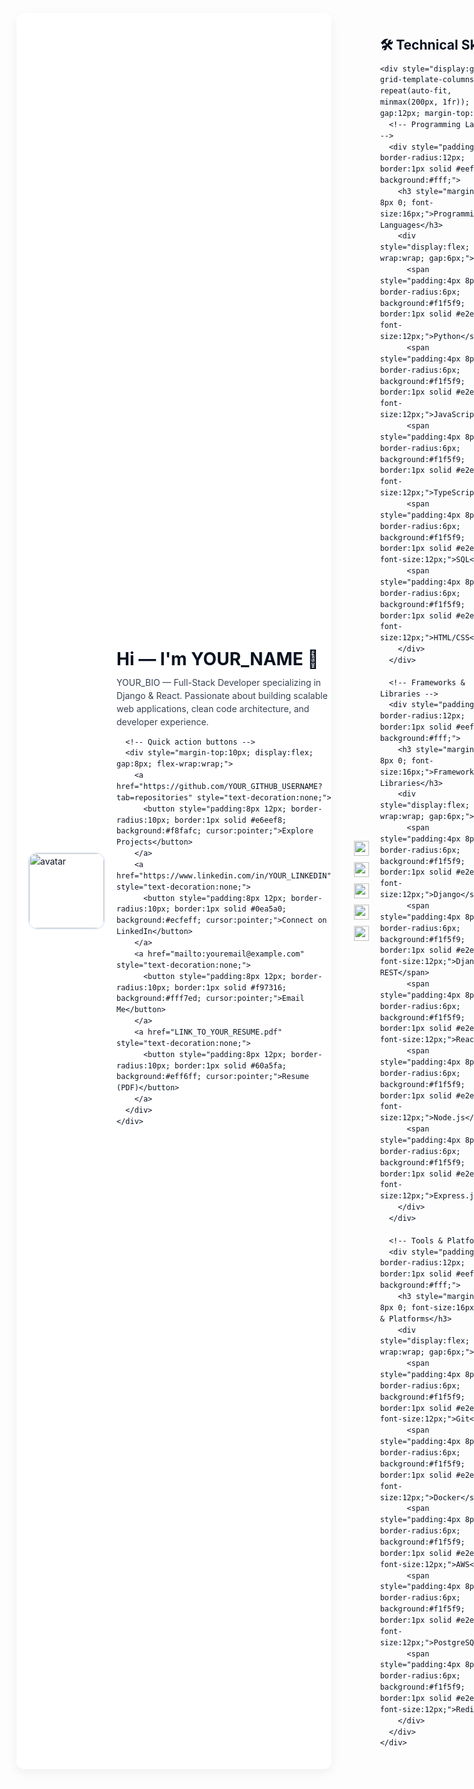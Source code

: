 
<!-- GitHub Profile README - Professional HTML version -->
<!-- Paste this HTML into your README.md (GitHub supports inline HTML inside Markdown) -->
<div style="font-family: -apple-system,BlinkMacSystemFont,'Segoe UI',Roboto,Helvetica,Arial,sans-serif; line-height:1.5; color:#0b1220; max-width:900px; margin: 12px auto; padding:18px; border-radius:12px; box-shadow: 0 6px 18px rgba(11,18,32,0.06); background: #ffffff;">

  <!-- Header / Hero -->
  <div style="display:flex; gap:18px; align-items:center;">
    <img src="https://avatars.githubusercontent.com/YOUR_GITHUB_USERNAME?s=200" alt="avatar" width="120" height="120" style="border-radius:16px; object-fit:cover; border:2px solid #e6eef8;">
    <div>
      <h1 style="margin:0; font-size:28px;">Hi — I'm <strong>YOUR_NAME</strong> 👋</h1>
      <p style="margin:6px 0 0 0; color: #374151; max-width:650px;">
        YOUR_BIO — Full-Stack Developer specializing in Django & React. Passionate about building scalable web applications, clean code architecture, and developer experience.
      </p>

      <!-- Quick action buttons -->
      <div style="margin-top:10px; display:flex; gap:8px; flex-wrap:wrap;">
        <a href="https://github.com/YOUR_GITHUB_USERNAME?tab=repositories" style="text-decoration:none;">
          <button style="padding:8px 12px; border-radius:10px; border:1px solid #e6eef8; background:#f8fafc; cursor:pointer;">Explore Projects</button>
        </a>
        <a href="https://www.linkedin.com/in/YOUR_LINKEDIN" style="text-decoration:none;">
          <button style="padding:8px 12px; border-radius:10px; border:1px solid #0ea5a0; background:#ecfeff; cursor:pointer;">Connect on LinkedIn</button>
        </a>
        <a href="mailto:youremail@example.com" style="text-decoration:none;">
          <button style="padding:8px 12px; border-radius:10px; border:1px solid #f97316; background:#fff7ed; cursor:pointer;">Email Me</button>
        </a>
        <a href="LINK_TO_YOUR_RESUME.pdf" style="text-decoration:none;">
          <button style="padding:8px 12px; border-radius:10px; border:1px solid #60a5fa; background:#eff6ff; cursor:pointer;">Resume (PDF)</button>
        </a>
      </div>
    </div>
  </div>

  <hr style="border:none; border-top:1px solid #eef2f7; margin:18px 0;">

  <!-- Key stats / badges -->
  <div style="display:flex; gap:10px; flex-wrap:wrap; align-items:center;">
    <img src="https://img.shields.io/badge/Top%20Languages-Python-F0DB4F?logo=python&logoColor=white" alt="Python" style="height:24px;">
    <img src="https://img.shields.io/badge/Frameworks-Django-092E20?logo=django&logoColor=white" alt="Django" style="height:24px;">
    <img src="https://img.shields.io/badge/Frontend-React-61DAFB?logo=react&logoColor=white" alt="React" style="height:24px;">
    <img src="https://img.shields.io/badge/Cloud-AWS-232F3E?logo=amazonaws&logoColor=white" alt="AWS" style="height:24px;">
    <img src="https://img.shields.io/badge/Status-Open%20to%20Work-brightgreen" alt="Open to Work" style="height:24px;">
  </div>

  <!-- Skills section - Enhanced -->
  <section style="margin-top:18px;">
    <h2 style="margin:0 0 8px 0;">🛠️ Technical Skills</h2>
    
    <div style="display:grid; grid-template-columns: repeat(auto-fit, minmax(200px, 1fr)); gap:12px; margin-top:12px;">
      <!-- Programming Languages -->
      <div style="padding:12px; border-radius:12px; border:1px solid #eef2f7; background:#fff;">
        <h3 style="margin:0 0 8px 0; font-size:16px;">Programming Languages</h3>
        <div style="display:flex; flex-wrap:wrap; gap:6px;">
          <span style="padding:4px 8px; border-radius:6px; background:#f1f5f9; border:1px solid #e2e8f0; font-size:12px;">Python</span>
          <span style="padding:4px 8px; border-radius:6px; background:#f1f5f9; border:1px solid #e2e8f0; font-size:12px;">JavaScript</span>
          <span style="padding:4px 8px; border-radius:6px; background:#f1f5f9; border:1px solid #e2e8f0; font-size:12px;">TypeScript</span>
          <span style="padding:4px 8px; border-radius:6px; background:#f1f5f9; border:1px solid #e2e8f0; font-size:12px;">SQL</span>
          <span style="padding:4px 8px; border-radius:6px; background:#f1f5f9; border:1px solid #e2e8f0; font-size:12px;">HTML/CSS</span>
        </div>
      </div>
      
      <!-- Frameworks & Libraries -->
      <div style="padding:12px; border-radius:12px; border:1px solid #eef2f7; background:#fff;">
        <h3 style="margin:0 0 8px 0; font-size:16px;">Frameworks & Libraries</h3>
        <div style="display:flex; flex-wrap:wrap; gap:6px;">
          <span style="padding:4px 8px; border-radius:6px; background:#f1f5f9; border:1px solid #e2e8f0; font-size:12px;">Django</span>
          <span style="padding:4px 8px; border-radius:6px; background:#f1f5f9; border:1px solid #e2e8f0; font-size:12px;">Django REST</span>
          <span style="padding:4px 8px; border-radius:6px; background:#f1f5f9; border:1px solid #e2e8f0; font-size:12px;">React</span>
          <span style="padding:4px 8px; border-radius:6px; background:#f1f5f9; border:1px solid #e2e8f0; font-size:12px;">Node.js</span>
          <span style="padding:4px 8px; border-radius:6px; background:#f1f5f9; border:1px solid #e2e8f0; font-size:12px;">Express.js</span>
        </div>
      </div>
      
      <!-- Tools & Platforms -->
      <div style="padding:12px; border-radius:12px; border:1px solid #eef2f7; background:#fff;">
        <h3 style="margin:0 0 8px 0; font-size:16px;">Tools & Platforms</h3>
        <div style="display:flex; flex-wrap:wrap; gap:6px;">
          <span style="padding:4px 8px; border-radius:6px; background:#f1f5f9; border:1px solid #e2e8f0; font-size:12px;">Git</span>
          <span style="padding:4px 8px; border-radius:6px; background:#f1f5f9; border:1px solid #e2e8f0; font-size:12px;">Docker</span>
          <span style="padding:4px 8px; border-radius:6px; background:#f1f5f9; border:1px solid #e2e8f0; font-size:12px;">AWS</span>
          <span style="padding:4px 8px; border-radius:6px; background:#f1f5f9; border:1px solid #e2e8f0; font-size:12px;">PostgreSQL</span>
          <span style="padding:4px 8px; border-radius:6px; background:#f1f5f9; border:1px solid #e2e8f0; font-size:12px;">Redis</span>
        </div>
      </div>
    </div>
  </section>

  <!-- GitHub Stats & Trophies -->
  <section style="margin-top:20px;">
    <h2 style="margin:0 0 8px 0;">📈 GitHub Stats & Achievements</h2>
    
    <!-- GitHub Stats -->
    <div style="display:flex; flex-wrap:wrap; gap:12px; align-items:center; margin-bottom:12px;">
      <img src="https://github-readme-stats.vercel.app/api?username=YOUR_GITHUB_USERNAME&show_icons=true&theme=default&hide_border=true&include_all_commits=true" alt="github-stats" style="border-radius:12px; max-width:420px;">
      <img src="https://github-readme-streak-stats.herokuapp.com/?user=YOUR_GITHUB_USERNAME&theme=default&hide_border=true" alt="streak" style="border-radius:12px; max-width:420px;">
    </div>
    
    <!-- Language Stats -->
    <div style="display:flex; flex-wrap:wrap; gap:12px; align-items:center; margin-bottom:12px;">
      <img src="https://github-readme-stats.vercel.app/api/top-langs/?username=YOUR_GITHUB_USERNAME&layout=compact&theme=default&hide_border=true" alt="top-langs" style="border-radius:12px; max-width:420px;">
      <img src="https://github-profile-trophy.vercel.app/?username=YOUR_GITHUB_USERNAME&theme=flat&no-frame=true&row=2&column=3" alt="trophy" style="border-radius:12px; max-width:420px;">
    </div>
    
    <!-- Activity Graph -->
    <div style="margin-top:12px;">
      <img src="https://activity-graph.herokuapp.com/graph?username=YOUR_GITHUB_USERNAME&theme=react-dark&bg_color=ffffff&hide_border=true&area=true" alt="activity-graph" style="border-radius:12px; max-width:100%;">
    </div>
  </section>

  <!-- Projects -->
  <section style="margin-top:20px;">
    <h2 style="margin:0 0 8px 0;">🚀 Featured Projects</h2>

    <div style="display:grid; grid-template-columns: repeat(auto-fit, minmax(260px, 1fr)); gap:12px;">
      <!-- Project card 1 -->
      <article style="padding:12px; border-radius:12px; border:1px solid #eef2f7; background:#fff;">
        <h3 style="margin:0 0 6px 0;">LAW EDIFY - Legal Knowledge Assistant</h3>
        <p style="margin:0 0 8px 0; color:#475569; font-size:14px;">
          NLP-powered legal assistant using TF-IDF and cosine similarity for legal document analysis. Features include document classification, legal precedent search, and automated summarization.
        </p>
        <div style="display:flex; gap:8px; margin-top:8px;">
          <a href="https://github.com/YOUR_GITHUB_USERNAME/law-edify" style="text-decoration:none;"><button style="padding:6px 10px; border-radius:8px; border:1px solid #dbeafe; font-size:12px;">Repository</button></a>
          <a href="LINK_TO_DEMO" style="text-decoration:none;"><button style="padding:6px 10px; border-radius:8px; border:1px solid #d1fae5; font-size:12px;">Live Demo</button></a>
        </div>
      </article>

      <!-- Project card 2 -->
      <article style="padding:12px; border-radius:12px; border:1px solid #eef2f7; background:#fff;">
        <h3 style="margin:0 0 6px 0;">Travel Guide Platform</h3>
        <p style="margin:0 0 8px 0; color:#475569; font-size:14px;">
          Full-stack travel guide application with user authentication, activity recommendations, media uploads, and admin CRUD operations. Built with Django REST API and React frontend.
        </p>
        <div style="display:flex; gap:8px; margin-top:8px;">
          <a href="https://github.com/YOUR_GITHUB_USERNAME/travel-guide" style="text-decoration:none;"><button style="padding:6px 10px; border-radius:8px; border:1px solid #dbeafe; font-size:12px;">Repository</button></a>
          <a href="LINK_TO_DEMO" style="text-decoration:none;"><button style="padding:6px 10px; border-radius:8px; border:1px solid #d1fae5; font-size:12px;">Live Demo</button></a>
        </div>
      </article>

      <!-- Project card 3 -->
      <article style="padding:12px; border-radius:12px; border:1px solid #eef2f7; background:#fff;">
        <h3 style="margin:0 0 6px 0;">Memory Lane - Photo Gallery</h3>
        <p style="margin:0 0 8px 0; color:#475569; font-size:14px;">
          Advanced photo gallery with soft delete functionality, tagging system, image restoration, and secure uploads. Features include album organization and image search capabilities.
        </p>
        <div style="display:flex; gap:8px; margin-top:8px;">
          <a href="https://github.com/YOUR_GITHUB_USERNAME/memory-lane" style="text-decoration:none;"><button style="padding:6px 10px; border-radius:8px; border:1px solid #dbeafe; font-size:12px;">Repository</button></a>
          <a href="LINK_TO_DEMO" style="text-decoration:none;"><button style="padding:6px 10px; border-radius:8px; border:1px solid #d1fae5; font-size:12px;">Live Demo</button></a>
        </div>
      </article>
    </div>
  </section>

  <!-- Experience / Timeline -->
  <section style="margin-top:20px;">
    <h2 style="margin:0 0 8px 0;">💼 Professional Experience</h2>
    <div style="display:flex; flex-direction:column; gap:10px; color:#475569; font-size:14px;">
      <div style="padding:10px; border-radius:10px; border:1px dashed #eef2f7;">
        <strong>Associate Software Engineer</strong> — TestYantra Software Solutions <br>
        <small>MONTH YEAR – Present</small>
        <p style="margin:6px 0 0 0;">Developed and maintained web applications using Django, JavaScript, and React. Implemented authentication systems, RESTful APIs, media handling, and deployment pipelines.</p>
      </div>

      <div style="padding:10px; border-radius:10px; border:1px dashed #eef2f7;">
        <strong>Web Development Intern</strong> — CONTRIVER-MYSORE <br>
        <small>Aug 2023 – Sep 2023</small>
        <p style="margin:6px 0 0 0;">Received comprehensive training in Web Technologies, AI & ML. Awarded Internship Excellence for outstanding performance and project delivery.</p>
      </div>
    </div>
  </section>

  <!-- Goals & Targets -->
  <section style="margin-top:20px;">
    <h2 style="margin:0 0 8px 0;">🎯 Goals & Learning Targets</h2>
    <div style="display:grid; grid-template-columns: repeat(auto-fit, minmax(200px, 1fr)); gap:12px;">
      <div style="padding:12px; border-radius:12px; border:1px solid #eef2f7; background:#fff;">
        <h3 style="margin:0 0 8px 0; font-size:16px;">Short-term Goals</h3>
        <ul style="margin:0; padding-left:18px; font-size:13px;">
          <li>Master advanced Django concepts</li>
          <li>Learn React Native</li>
          <li>Contribute to open source</li>
          <li>Build 3 full-stack projects</li>
        </ul>
      </div>
      
      <div style="padding:12px; border-radius:12px; border:1px solid #eef2f7; background:#fff;">
        <h3 style="margin:0 0 8px 0; font-size:16px;">Long-term Goals</h3>
        <ul style="margin:0; padding-left:18px; font-size:13px;">
          <li>Become a Senior Full-Stack Developer</li>
          <li>Master cloud architecture (AWS/Azure)</li>
          <li>Lead technical teams</li>
          <li>Build a SaaS product</li>
        </ul>
      </div>
      
      <div style="padding:12px; border-radius:12px; border:1px solid #eef2f7; background:#fff;">
        <h3 style="margin:0 0 8px 0; font-size:16px;">Currently Learning</h3>
        <ul style="margin:0; padding-left:18px; font-size:13px;">
          <li>Advanced React Patterns</li>
          <li>Microservices Architecture</li>
          <li>Docker & Kubernetes</li>
          <li>System Design Principles</li>
        </ul>
      </div>
    </div>
  </section>

  <!-- Education -->
  <section style="margin-top:20px;">
    <h2 style="margin:0 0 8px 0;">🎓 Education</h2>
    <p style="margin:0; color:#475569; font-size:14px;">
      B.E. / B.Tech in Computer Science — <strong>Your University</strong> • Graduation: YEAR
    </p>
  </section>

  <!-- Contact -->
  <section style="margin-top:20px;">
    <h2 style="margin:0 0 8px 0;">✉️ Contact & Socials</h2>
    <div style="display:flex; gap:12px; flex-wrap:wrap;">
      <a href="https://twitter.com/YOUR_TWITTER" style="text-decoration:none; display:flex; align-items:center; gap:4px;">
        <img src="https://img.icons8.com/ios-glyphs/30/000000/twitter.png" width="16" height="16" alt="Twitter">
        Twitter
      </a>
      <a href="https://www.linkedin.com/in/YOUR_LINKEDIN" style="text-decoration:none; display:flex; align-items:center; gap:4px;">
        <img src="https://img.icons8.com/ios-glyphs/30/000000/linkedin.png" width="16" height="16" alt="LinkedIn">
        LinkedIn
      </a>
      <a href="mailto:youremail@example.com" style="text-decoration:none; display:flex; align-items:center; gap:4px;">
        <img src="https://img.icons8.com/ios-glyphs/30/000000/email.png" width="16" height="16" alt="Email">
        Email
      </a>
      <a href="https://www.youtube.com/channel/YOUR_CHANNEL" style="text-decoration:none; display:flex; align-items:center; gap:4px;">
        <img src="https://img.icons8.com/ios-glyphs/30/000000/youtube-play.png" width="16" height="16" alt="YouTube">
        YouTube
      </a>
      <a href="https://dev.to/YOUR_DEVTO" style="text-decoration:none; display:flex; align-items:center; gap:4px;">
        <img src="https://img.icons8.com/windows/32/000000/dev.png" width="16" height="16" alt="Dev.to">
        Dev.to
      </a>
    </div>
    <p style="margin-top:10px; color:#64748b; font-size:13px;">Prefer direct messages on LinkedIn or email for hiring & collaboration.</p>
  </section>

  <hr style="border:none; border-top:1px solid #eef2f7; margin:18px 0;">

  <p style="font-size:13px; color:#94a3b8; margin:0;">
    Built with ❤️ • Updated: MONTH YEAR • Views: <img src="https://komarev.com/ghpvc/?username=YOUR_GITHUB_USERNAME&label=Profile%20views&color=0e75b6&style=flat" alt="profile-views" style="vertical-align:middle;">
  </p>

</div>
                       
     
